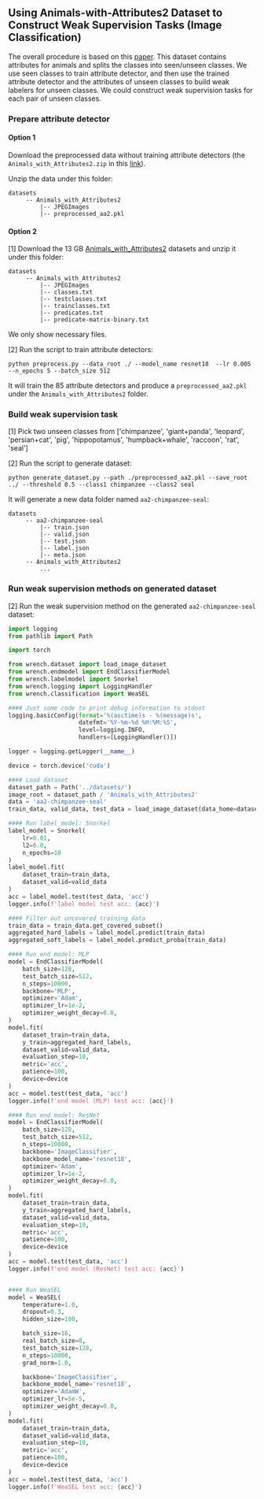 
## Using Animals-with-Attributes2 Dataset to Construct Weak Supervision Tasks (Image Classification)

The overall procedure is based on this [paper](http://proceedings.mlr.press/v130/mazzetto21a/mazzetto21a.pdf).
This dataset contains attributes for animals and splits the classes into seen/unseen classes.
We use seen classes to train attribute detector, and then use the trained attribute detector and the attributes of unseen classes to build weak labelers for unseen classes.
We could construct weak supervision tasks for each pair of unseen classes.

### Prepare attribute detector

#### Option 1

Download the preprocessed data without training attribute detectors (the `Animals_with_Attributes2.zip` in this [link](https://drive.google.com/drive/folders/1v55IKG2JN9fMtKJWU48B_5_DcPWGnpTq?usp=sharing)).

Unzip the data under this folder: 

```
datasets 
     -- Animals_with_Attributes2
         |-- JPEGImages
         |-- preprocessed_aa2.pkl
```

#### Option 2

[1] Download the 13 GB [Animals_with_Attributes2](https://cvml.ist.ac.at/AwA2/) datasets and unzip it under this folder: 

```
datasets 
     -- Animals_with_Attributes2
         |-- JPEGImages
         |-- classes.txt
         |-- testclasses.txt
         |-- trainclasses.txt
         |-- predicates.txt
         |-- predicate-matrix-binary.txt
```

We only show necessary files.

[2] Run the script to train attribute detectors:
```
python preprocess.py --data_root ./ --model_name resnet18  --lr 0.005 --n_epochs 5 --batch_size 512
```

It will train the 85 attribute detectors and produce a `preprocessed_aa2.pkl` under the `Animals_with_Attributes2` folder.

### Build weak supervision task

[1] Pick two unseen classes from ['chimpanzee', 'giant+panda', 'leopard', 'persian+cat', 'pig', 'hippopotamus', 'humpback+whale', 'raccoon', 'rat', 'seal']

[2] Run the script to generate dataset:
```
python generate_dataset.py --path ./preprocessed_aa2.pkl --save_root ../ --threshold 0.5 --class1 chimpanzee --class2 seal 
```
It will generate a new data folder named `aa2-chimpanzee-seal`:
```
datasets 
     -- aa2-chimpanzee-seal
         |-- train.json
         |-- valid.json
         |-- test.json
         |-- label.json
         |-- meta.json
     -- Animals_with_Attributes2
         ...
```

### Run weak supervision methods on generated dataset

[2] Run the weak supervision method on the generated `aa2-chimpanzee-seal` dataset:

```python
import logging
from pathlib import Path

import torch

from wrench.dataset import load_image_dataset
from wrench.endmodel import EndClassifierModel
from wrench.labelmodel import Snorkel
from wrench.logging import LoggingHandler
from wrench.classification import WeaSEL

#### Just some code to print debug information to stdout
logging.basicConfig(format='%(asctime)s - %(message)s',
                    datefmt='%Y-%m-%d %H:%M:%S',
                    level=logging.INFO,
                    handlers=[LoggingHandler()])

logger = logging.getLogger(__name__)

device = torch.device('cuda')

#### Load dataset
dataset_path = Path('../datasets/')
image_root = dataset_path / 'Animals_with_Attributes2'
data = 'aa2-chimpanzee-seal'
train_data, valid_data, test_data = load_image_dataset(data_home=dataset_path, dataset=data, image_root_path=image_root, preload_image=True, extract_feature=True)

#### Run label model: Snorkel
label_model = Snorkel(
    lr=0.01,
    l2=0.0,
    n_epochs=10
)
label_model.fit(
    dataset_train=train_data,
    dataset_valid=valid_data
)
acc = label_model.test(test_data, 'acc')
logger.info(f'label model test acc: {acc}')

#### Filter out uncovered training data
train_data = train_data.get_covered_subset()
aggregated_hard_labels = label_model.predict(train_data)
aggregated_soft_labels = label_model.predict_proba(train_data)

#### Run end model: MLP
model = EndClassifierModel(
    batch_size=128,
    test_batch_size=512,
    n_steps=10000,
    backbone='MLP',
    optimizer='Adam',
    optimizer_lr=1e-2,
    optimizer_weight_decay=0.0,
)
model.fit(
    dataset_train=train_data,
    y_train=aggregated_hard_labels,
    dataset_valid=valid_data,
    evaluation_step=10,
    metric='acc',
    patience=100,
    device=device
)
acc = model.test(test_data, 'acc')
logger.info(f'end model (MLP) test acc: {acc}')

#### Run end model: ResNet
model = EndClassifierModel(
    batch_size=128,
    test_batch_size=512,
    n_steps=10000,
    backbone='ImageClassifier',
    backbone_model_name='resnet18',
    optimizer='Adam',
    optimizer_lr=1e-2,
    optimizer_weight_decay=0.0,
)
model.fit(
    dataset_train=train_data,
    y_train=aggregated_hard_labels,
    dataset_valid=valid_data,
    evaluation_step=10,
    metric='acc',
    patience=100,
    device=device
)
acc = model.test(test_data, 'acc')
logger.info(f'end model (ResNet) test acc: {acc}')


#### Run WeaSEL
model = WeaSEL(
    temperature=1.0,
    dropout=0.3,
    hidden_size=100,

    batch_size=16,
    real_batch_size=8,
    test_batch_size=128,
    n_steps=10000,
    grad_norm=1.0,

    backbone='ImageClassifier',
    backbone_model_name='resnet18',
    optimizer='AdamW',
    optimizer_lr=5e-5,
    optimizer_weight_decay=0.0,
)
model.fit(
    dataset_train=train_data,
    dataset_valid=valid_data,
    evaluation_step=10,
    metric='acc',
    patience=100,
    device=device
)
acc = model.test(test_data, 'acc')
logger.info(f'WeaSEL test acc: {acc}')

```
